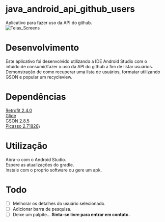 # java_android_api_github_users
Aplicativo para fazer uso da API do github.\
![Telas_Screens](https://user-images.githubusercontent.com/41457134/75083960-9023a100-54fb-11ea-8323-f77512a14450.png)

# Desenvolvimento
Este aplicativo foi desenvolvido utilizando a IDE Android Studio com o intuido de consumir/fazer o uso da API do github a fim de listar usuários.
Demonstração de como recuperar uma lista de usuários, formatar utilizando GSON e popular um recycleview.

# Dependências
[Retrofit 2.4.0](https://square.github.io/retrofit/)\
[Glide](https://bumptech.github.io/glide/)\
[GSON 2.8.5](https://mvnrepository.com/artifact/com.google.code.gson/gson/2.8.5)\
[Picasso 2.71828](https://square.github.io/picasso/)\


# Utilização
 Abra-o com o Android Studio.  
 Espere as atualizações do gradle.  
 Instale com o proprio software ou gere um apk.  

# Todo
- [ ] Melhorar os detalhes do usuário selecionado.
- [ ] Adicionar barra de pesquisa.
- [ ] Deixe um palpite...
**Sinta-se livre para entrar em contato.**
